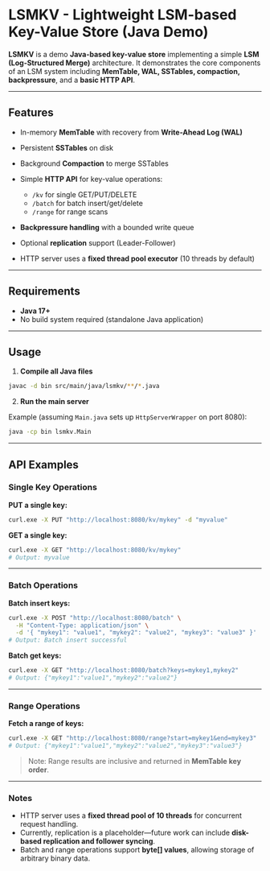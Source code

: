 # LSMKV - Lightweight LSM-based Key-Value Store (Java Demo)

**LSMKV** is a demo **Java-based key-value store** implementing a simple **LSM (Log-Structured Merge)** architecture.
It demonstrates the core components of an LSM system including **MemTable, WAL, SSTables, compaction, backpressure**, and a **basic HTTP API**.

---

## Features

* In-memory **MemTable** with recovery from **Write-Ahead Log (WAL)**
* Persistent **SSTables** on disk
* Background **Compaction** to merge SSTables
* Simple **HTTP API** for key-value operations:

    * `/kv` for single GET/PUT/DELETE
    * `/batch` for batch insert/get/delete
    * `/range` for range scans
* **Backpressure handling** with a bounded write queue
* Optional **replication** support (Leader-Follower)
* HTTP server uses a **fixed thread pool executor** (10 threads by default)

---

## Requirements

* **Java 17+**
* No build system required (standalone Java application)

---

## Usage

1. **Compile all Java files**

```bash
javac -d bin src/main/java/lsmkv/**/*.java
```

2. **Run the main server**

Example (assuming `Main.java` sets up `HttpServerWrapper` on port 8080):

```bash
java -cp bin lsmkv.Main
```

---

## API Examples

### Single Key Operations

**PUT a single key:**

```bash
curl.exe -X PUT "http://localhost:8080/kv/mykey" -d "myvalue"
```

**GET a single key:**

```bash
curl.exe -X GET "http://localhost:8080/kv/mykey"
# Output: myvalue
```

---

### Batch Operations

**Batch insert keys:**

```bash
curl.exe -X POST "http://localhost:8080/batch" \
  -H "Content-Type: application/json" \
  -d '{ "mykey1": "value1", "mykey2": "value2", "mykey3": "value3" }'
# Output: Batch insert successful
```

**Batch get keys:**

```bash
curl.exe -X GET "http://localhost:8080/batch?keys=mykey1,mykey2"
# Output: {"mykey1":"value1","mykey2":"value2"}
```

---

### Range Operations

**Fetch a range of keys:**

```bash
curl.exe -X GET "http://localhost:8080/range?start=mykey1&end=mykey3"
# Output: {"mykey1":"value1","mykey2":"value2","mykey3":"value3"}
```

> Note: Range results are inclusive and returned in **MemTable key order**.

---

### Notes

* HTTP server uses a **fixed thread pool of 10 threads** for concurrent request handling.
* Currently, replication is a placeholder—future work can include **disk-based replication and follower syncing**.
* Batch and range operations support **byte\[] values**, allowing storage of arbitrary binary data.
